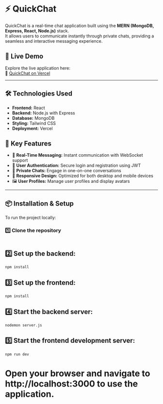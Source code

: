 # ⚡ QuickChat

QuickChat is a real-time chat application built using the **MERN (MongoDB, Express, React, Node.js)** stack.  
It allows users to communicate instantly through private chats, providing a seamless and interactive messaging experience.


## 🚀 Live Demo

Explore the live application here:  
🔗 [QuickChat on Vercel](http://quick-chat-sepia.vercel.app)

---

## 🛠️ Technologies Used

- **Frontend:** React  
- **Backend:** Node.js with Express  
- **Database:** MongoDB  
- **Styling:** Tailwind CSS  
- **Deployment:** Vercel  


## 🔑 Key Features

- 💬 **Real-Time Messaging:** Instant communication with WebSocket support  
- 🔐 **User Authentication:** Secure login and registration using JWT  
- 👥 **Private Chats:** Engage in one-on-one conversations  
- 📱 **Responsive Design:** Optimized for both desktop and mobile devices  
- 🖼️ **User Profiles:** Manage user profiles and display avatars  

---

## 📦 Installation & Setup

To run the project locally:

### 1️⃣ Clone the repository
```bash git clone https://github.com/umangUS002/QuickChat.git cd QuickChat
```


## 2️⃣ Set up the backend:
 ```cd server
npm install
```

## 3️⃣ Set up the frontend:
```cd ../client
npm install
```


## 4️⃣ Start the backend server:
```cd ../server
nodemon server.js
```


## 5️⃣ Start the frontend development server:
```cd ../client
npm run dev
```


# Open your browser and navigate to http://localhost:3000 to use the application.
